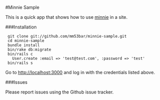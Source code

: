 #Minnie Sample

This is a quick app that shows how to use [minnie](https://github.com/mm53bar/minnie) in a site.

###Installation

     git clone git://github.com/mm53bar/minnie-sample.git
     cd minnie-sample
     bundle install
     bin/rake db:migrate
     bin/rails c
       User.create :email => 'test@test.com', :password => 'test'
     bin/rails s

Go to [http://localhost:3000](http://localhost:3000) and log in with the credentials listed above.

###Issues

Please report issues using the Github issue tracker. 
